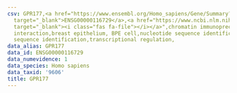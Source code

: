 ```yaml
---
csv: GPR177,<a href="https://www.ensembl.org/Homo_sapiens/Gene/Summary?db=core;g=ENSG00000116729"
  target="_blank">ENSG00000116729</a>,<a href="https://www.ncbi.nlm.nih.gov/pubmed/22863008"
  target="_blank"><i class="fas fa-file"></i></a>",chromatin immunoprecipitation assay,direct
  interaction,breast epithelium, BPE cell,nucleotide sequence identification,nucleotide
  sequence identification,transcriptional regulation,
data_alias: GPR177
data_id: ENSG00000116729
data_numevidence: 1
data_species: Homo sapiens
data_taxid: '9606'
title: GPR177
---
```

